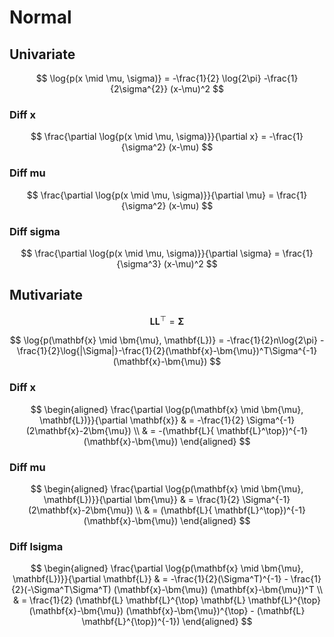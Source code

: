 # Normal

## Univariate

$$
  \log{p(x \mid \mu, \sigma)} = -\frac{1}{2} \log{2\pi} -\frac{1}{2\sigma^{2}} (x-\mu)^2
$$

### Diff x

$$
\frac{\partial \log{p(x \mid \mu, \sigma)}}{\partial x} = -\frac{1}{\sigma^2} (x-\mu)
$$

### Diff mu

$$
\frac{\partial \log{p(x \mid \mu, \sigma)}}{\partial \mu} = \frac{1}{\sigma^2} (x-\mu)
$$

### Diff sigma

$$
\frac{\partial \log{p(x \mid \mu, \sigma)}}{\partial \sigma} = \frac{1}{\sigma^3} (x-\mu)^2
$$

## Mutivariate

$$\mathbf{L} \mathbf{L}^{ \top} = \bm{\Sigma}$$

$$
\log{p(\mathbf{x} \mid \bm{\mu}, \mathbf{L})} = -\frac{1}{2}n\log{2\pi} -\frac{1}{2}\log{|\Sigma|}-\frac{1}{2}(\mathbf{x}-\bm{\mu})^T\Sigma^{-1}(\mathbf{x}-\bm{\mu})
$$

### Diff x

$$
\begin{aligned}
\frac{\partial \log{p(\mathbf{x} \mid \bm{\mu}, \mathbf{L})}}{\partial \mathbf{x}}
& = -\frac{1}{2} \Sigma^{-1} (2\mathbf{x}-2\bm{\mu})
\\ & = -(\mathbf{L}{ \mathbf{L}^\top})^{-1} (\mathbf{x}-\bm{\mu})
\end{aligned}
$$

### Diff mu

$$
\begin{aligned}
\frac{\partial \log{p(\mathbf{x} \mid \bm{\mu}, \mathbf{L})}}{\partial \bm{\mu}}
& = \frac{1}{2} \Sigma^{-1} (2\mathbf{x}-2\bm{\mu})
\\ & = (\mathbf{L}{ \mathbf{L}^\top})^{-1} (\mathbf{x}-\bm{\mu})
\end{aligned}
$$

### Diff lsigma

$$
\begin{aligned}
\frac{\partial \log{p(\mathbf{x} \mid \bm{\mu}, \mathbf{L})}}{\partial \mathbf{L}}
& = -\frac{1}{2}(\Sigma^T)^{-1} - \frac{1}{2}(-\Sigma^T\Sigma^T) (\mathbf{x}-\bm{\mu}) (\mathbf{x}-\bm{\mu})^T
\\ & = \frac{1}{2} (\mathbf{L} \mathbf{L}^{\top} \mathbf{L} \mathbf{L}^{\top} (\mathbf{x}-\bm{\mu}) (\mathbf{x}-\bm{\mu})^{\top} - (\mathbf{L} \mathbf{L}^{\top})^{-1})
\end{aligned}
$$
